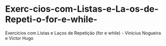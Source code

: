 # Exerc-cios-com-Listas-e-La-os-de-Repeti-o-for-e-while-
Exercícios com Listas e Laços de Repetição (for e while) - Vinicius Nogueira e Victor Hugo
